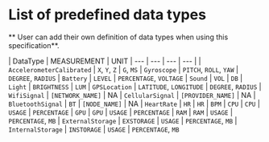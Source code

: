 # List of predefined data types

** User can add their own definition of data types when using this specification**.

| DataType | MEASUREMENT | UNIT
| --- | --- | --- | --- |
| `AccelerometerCalibrated` | `X`, `Y`, `Z` | `G`, `MS`
| `Gyroscope` | `PITCH`, `ROLL`, `YAW` | `DEGREE`, `RADIUS`
| `Battery` | `LEVEL` | `PERCENTAGE`, `VOLTAGE`
| `Sound` | `VOL` | `DB`
| `Light` | `BRIGHTNESS` | `LUM`
| `GPSLocation` | `LATITUDE`, `LONGITUDE` | `DEGREE`, `RADIUS`
| `WifiSignal` | `[NETWORK_NAME]` | NA
| `CellularSignal` | `[PROVIDER_NAME]` | NA
| `BluetoothSignal` | `BT` | `[NODE_NAME]` | NA
| `HeartRate` | `HR` | `HR` | `BPM`
| `CPU` | `CPU` | `USAGE` | `PERCENTAGE`
| `GPU` | `GPU` | `USAGE` | `PERCENTAGE`
| `RAM` | `RAM` | `USAGE` | `PERCENTAGE`, `MB`
| `ExternalStorage` | `EXSTORAGE` | `USAGE` | `PERCENTAGE`, `MB`
| `InternalStorage` | `INSTORAGE` | `USAGE` | `PERCENTAGE`, `MB`


